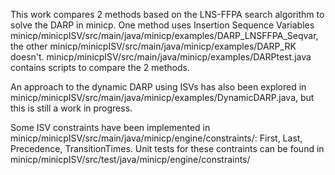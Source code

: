 This work compares 2 methods based on the LNS-FFPA search algorithm to solve the DARP in minicp.
One method uses Insertion Sequence Variables minicp/minicpISV/src/main/java/minicp/examples/DARP_LNSFFPA_Seqvar, 
the other minicp/minicpISV/src/main/java/minicp/examples/DARP_RK doesn't.
minicp/minicpISV/src/main/java/minicp/examples/DARPtest.java contains scripts to compare the 2 methods.

An approach to the dynamic DARP using ISVs has also been explored in minicp/minicpISV/src/main/java/minicp/examples/DynamicDARP.java,
but this is still a work in progress.

Some ISV constraints have been implemented in minicp/minicpISV/src/main/java/minicp/engine/constraints/: First, Last, Precedence, TransitionTimes.
Unit tests for these contraints can be found in minicp/minicpISV/src/test/java/minicp/engine/constraints/

